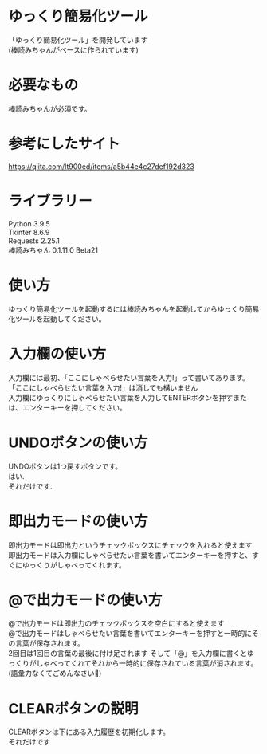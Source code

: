 # ゆっくり簡易化ツール
「ゆっくり簡易化ツール」を開発しています  
(棒読みちゃんがベースに作られています)
# 必要なもの
棒読みちゃんが必須です。
# 参考にしたサイト
https://qiita.com/lt900ed/items/a5b44e4c27def192d323
# ライブラリー
Python 3.9.5  
Tkinter 8.6.9  
Requests 2.25.1  
棒読みちゃん 0.1.11.0 Beta21  
# 使い方
ゆっくり簡易化ツールを起動するには棒読みちゃんを起動してからゆっくり簡易化ツールを起動してください。  
# 入力欄の使い方
入力欄には最初、「ここにしゃべらせたい言葉を入力!」って書いてあります。  
「ここにしゃべらせたい言葉を入力!」は消しても構いません  
入力欄にゆっくりにしゃべらせたい言葉を入力してENTERボタンを押すまたは、エンターキーを押してください。  
# UNDOボタンの使い方
UNDOボタンは1つ戻すボタンです。  
はい.  
それだけです.  
# 即出力モードの使い方
即出力モードは即出力というチェックボックスにチェックを入れると使えます  
即出力モードは入力欄にしゃべらせたい言葉を書いてエンターキーを押すと、すぐにゆっくりがしゃべってくれます。
# @で出力モードの使い方
@で出力モードは即出力のチェックボックスを空白にすると使えます  
@で出力モードはしゃべらせたい言葉を書いてエンターキーを押すと一時的にその言葉が保存されます。  
2回目は1回目の言葉の最後に付け足されます
そして「@」を入力欄に書くとゆっくりがしゃべってくれてそれから一時的に保存されている言葉が消されます。  
(語彙力なくてごめんなさい🙇)  
# CLEARボタンの説明
CLEARボタンは下にある入力履歴を初期化します。  
それだけです
